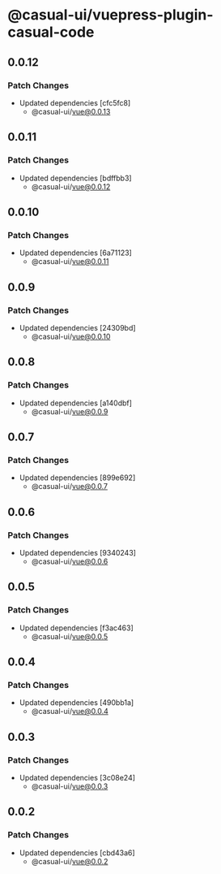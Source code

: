 # @casual-ui/vuepress-plugin-casual-code

## 0.0.12

### Patch Changes

- Updated dependencies [cfc5fc8]
  - @casual-ui/vue@0.0.13

## 0.0.11

### Patch Changes

- Updated dependencies [bdffbb3]
  - @casual-ui/vue@0.0.12

## 0.0.10

### Patch Changes

- Updated dependencies [6a71123]
  - @casual-ui/vue@0.0.11

## 0.0.9

### Patch Changes

- Updated dependencies [24309bd]
  - @casual-ui/vue@0.0.10

## 0.0.8

### Patch Changes

- Updated dependencies [a140dbf]
  - @casual-ui/vue@0.0.9

## 0.0.7

### Patch Changes

- Updated dependencies [899e692]
  - @casual-ui/vue@0.0.7

## 0.0.6

### Patch Changes

- Updated dependencies [9340243]
  - @casual-ui/vue@0.0.6

## 0.0.5

### Patch Changes

- Updated dependencies [f3ac463]
  - @casual-ui/vue@0.0.5

## 0.0.4

### Patch Changes

- Updated dependencies [490bb1a]
  - @casual-ui/vue@0.0.4

## 0.0.3

### Patch Changes

- Updated dependencies [3c08e24]
  - @casual-ui/vue@0.0.3

## 0.0.2

### Patch Changes

- Updated dependencies [cbd43a6]
  - @casual-ui/vue@0.0.2
